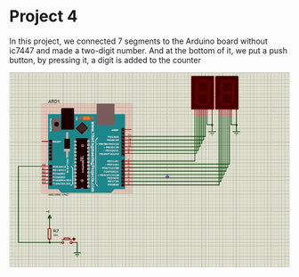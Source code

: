 # Project 4
In this project, we connected 7 segments to the Arduino board without ic7447 and made a two-digit number.
And at the bottom of it, we put a push button, by pressing it, a digit is added to the counter

![Arduino](./image.jpg)

